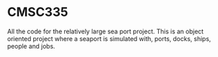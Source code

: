 # CMSC335
All the code for the relatively large sea port project. This is an object oriented project where a seaport is simulated with, ports, docks, ships, people and jobs. 
